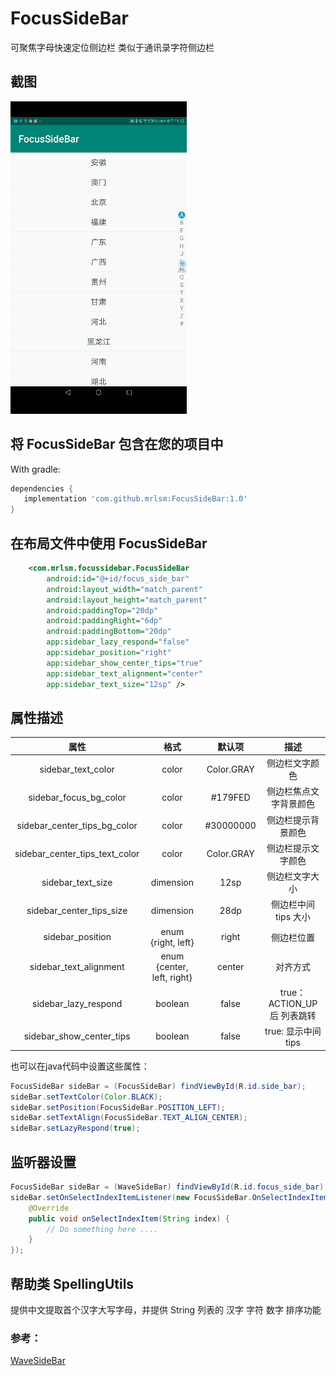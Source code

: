 # FocusSideBar

可聚焦字母快速定位侧边栏 类似于通讯录字符侧边栏

## 截图
![Screenshot](/screenshot.gif)

## 将 FocusSideBar 包含在您的项目中
With gradle:

```groovy
dependencies {
   implementation 'com.github.mrlsm:FocusSideBar:1.0'
}
```

## 在布局文件中使用 FocusSideBar
```xml
    <com.mrlsm.focussidebar.FocusSideBar
        android:id="@+id/focus_side_bar"
        android:layout_width="match_parent"
        android:layout_height="match_parent"
        android:paddingTop="20dp"
        android:paddingRight="6dp"
        android:paddingBottom="20dp"
        app:sidebar_lazy_respond="false"
        app:sidebar_position="right"
        app:sidebar_show_center_tips="true"
        app:sidebar_text_alignment="center"
        app:sidebar_text_size="12sp" />
```

## 属性描述
|              属性              |            格式            |   默认项   |            描述             |
| :----------------------------: | :------------------------: | :--------: | :-------------------------: |
|       sidebar_text_color       |           color            | Color.GRAY |       侧边栏文字颜色        |
|     sidebar_focus_bg_color     |           color            |  #179FED   |   侧边栏焦点文字背景颜色    |
|  sidebar_center_tips_bg_color  |           color            | #30000000  |     侧边栏提示背景颜色      |
| sidebar_center_tips_text_color |           color            | Color.GRAY |     侧边栏提示文字颜色      |
|       sidebar_text_size        |         dimension          |    12sp    |       侧边栏文字大小        |
|    sidebar_center_tips_size    |         dimension          |    28dp    |    侧边栏中间 tips 大小     |
|        sidebar_position        |    enum  {right,  left}    |   right    |         侧边栏位置          |
|     sidebar_text_alignment     | enum {center, left, right} |   center   |          对齐方式           |
|      sidebar_lazy_respond      |          boolean           |   false    | true：ACTION_UP 后 列表跳转 |
|    sidebar_show_center_tips    |          boolean           |   false    |     true: 显示中间tips      |



也可以在java代码中设置这些属性：

```java
FocusSideBar sideBar = (FocusSideBar) findViewById(R.id.side_bar);
sideBar.setTextColor(Color.BLACK);
sideBar.setPosition(FocusSideBar.POSITION_LEFT);
sideBar.setTextAlign(FocusSideBar.TEXT_ALIGN_CENTER);
sideBar.setLazyRespond(true);
```

## 监听器设置
```java
FocusSideBar sideBar = (WaveSideBar) findViewById(R.id.focus_side_bar);
sideBar.setOnSelectIndexItemListener(new FocusSideBar.OnSelectIndexItemListener() {
    @Override
    public void onSelectIndexItem(String index) {
        // Do something here ....
    }
});
```

## 帮助类 SpellingUtils

提供中文提取首个汉字大写字母，并提供 String 列表的 汉字 字符 数字 排序功能

### 参考：

[WaveSideBar](https://github.com/gjiazhe/WaveSideBar)
